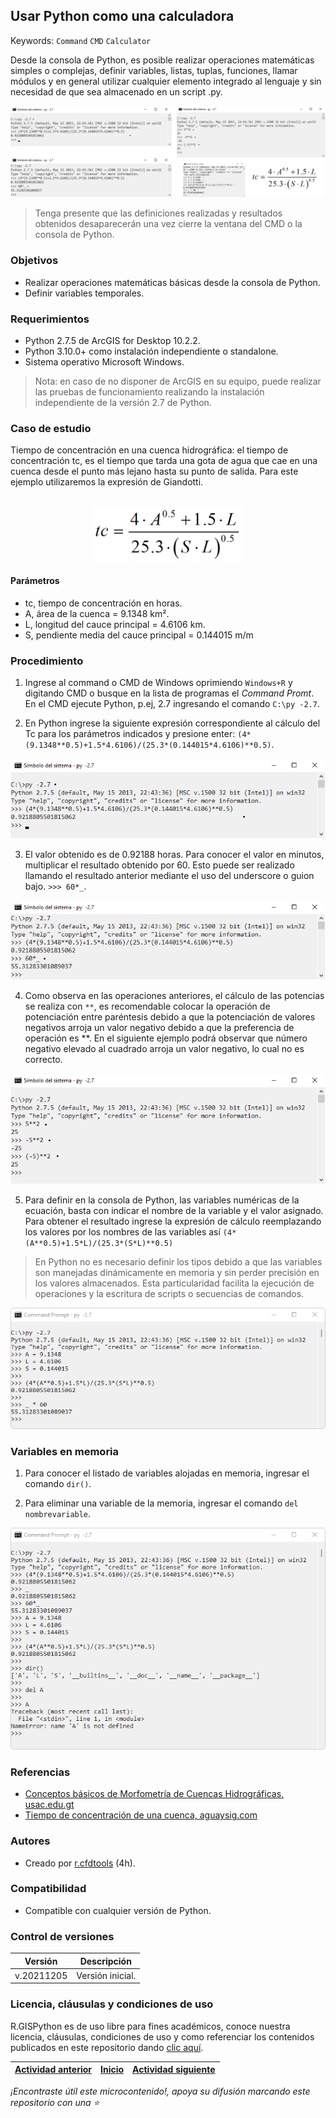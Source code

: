 ## Usar Python como una calculadora
Keywords: `Command` `CMD` `Calculator` 

Desde la consola de Python, es posible realizar operaciones matemáticas simples o complejas, definir variables, listas, tuplas, funciones, llamar módulos y en general utilizar cualquier elemento integrado al lenguaje y sin necesidad de que sea almacenado en un script .py. 

![PythonAsCalculator.png](https://github.com/rcfdtools/R.GISPython/blob/main/PythonAsCalculator/Screenshot/PythonAsCalculator.png)

> Tenga presente que las definiciones realizadas y resultados obtenidos desaparecerán una vez cierre la ventana del CMD o la consola de Python.


### Objetivos

* Realizar operaciones matemáticas básicas desde la consola de Python.
* Definir variables temporales.


### Requerimientos

* Python 2.7.5 de ArcGIS for Desktop 10.2.2.
* Python 3.10.0+ como instalación independiente o standalone.
* Sistema operativo Microsoft Windows.

> Nota: en caso de no disponer de ArcGIS en su equipo, puede realizar las pruebas de funcionamiento realizando la instalación independiente de la versión 2.7 de Python.


### Caso de estudio

Tiempo de concentración en una cuenca hidrográfica: el tiempo de concentración tc, es el tiempo que tarda una gota de agua que cae en una cuenca desde el punto más lejano hasta su punto de salida. Para este ejemplo utilizaremos la expresión de Giandotti.

<br>
<div  align="center">
    <img  alt="R.GISPython.PythonAsCalculator.TcGiangotti,png" src="https://github.com/rcfdtools/R.GISPython/blob/main/PythonAsCalculator/Screenshot/TcGiangotti.png" width="240px"/>
</div>


#### Parámetros

* tc, tiempo de concentración en horas.
* A, área de la cuenca = 9.1348 km².
* L, longitud del cauce principal = 4.6106 km.
* S, pendiente media del cauce principal = 0.144015 m/m


### Procedimiento

1. Ingrese al command o CMD de Windows oprimiendo `Windows+R` y digitando CMD o busque en la lista de programas el _Command Promt_. En el CMD ejecute Python, p.ej, 2.7 ingresando el comando `C:\py -2.7`.

2. En Python ingrese la siguiente expresión correspondiente al cálculo del Tc para los parámetros indicados y presione enter: `(4*(9.1348**0.5)+1.5*4.6106)/(25.3*(0.144015*4.6106)**0.5)`.

![WindowsCMDPythonCalc1.png](https://github.com/rcfdtools/R.GISPython/blob/main/PythonAsCalculator/Screenshot/WindowsCMDPythonCalc1.png)

3. El valor obtenido es de 0.92188 horas. Para conocer el valor en minutos, multiplicar el resultado obtenido por 60. Esto puede ser realizado llamando el resultado anterior mediante el uso del underscore o guion bajo. `>>> 60*_`.

![WindowsCMDPythonCalc2.png](https://github.com/rcfdtools/R.GISPython/blob/main/PythonAsCalculator/Screenshot/WindowsCMDPythonCalc2.png)

4. Como observa en las operaciones anteriores, el cálculo de las potencias se realiza con `**`, es recomendable colocar la operación de potenciación entre paréntesis debido a que la potenciación de valores negativos arroja un valor negativo debido a que la preferencia de operación es **. En el siguiente ejemplo podrá observar que número negativo elevado al cuadrado arroja un valor negativo, lo cual no es correcto.

![WindowsCMDPythonCalc3.png](https://github.com/rcfdtools/R.GISPython/blob/main/PythonAsCalculator/Screenshot/WindowsCMDPythonCalc3.png)

5. Para definir en la consola de Python, las variables numéricas de la ecuación, basta con indicar el nombre de la variable y el valor asignado. Para obtener el resultado ingrese la expresión de cálculo reemplazando los valores por los nombres de las variables así `(4*(A**0.5)+1.5*L)/(25.3*(S*L)**0.5)`

> En Python no es necesario definir los tipos debido a que las variables son manejadas dinámicamente en memoria y sin perder precisión en los valores almacenados. Esta particularidad facilita la ejecución de operaciones y la escritura de scripts o secuencias de comandos.

![WindowsCMDPythonCalc4.png](https://github.com/rcfdtools/R.GISPython/blob/main/PythonAsCalculator/Screenshot/WindowsCMDPythonCalc4.png)


### Variables en memoria

1. Para conocer el listado de variables alojadas en memoria, ingresar el comando `dir()`.

2. Para eliminar una variable de la memoria, ingresar el comando `del nombrevariable`.

![WindowsCMDPythonCalc5.png](https://github.com/rcfdtools/R.GISPython/blob/main/PythonAsCalculator/Screenshot/WindowsCMDPythonCalc5.png)


### Referencias

* [Conceptos básicos de Morfometría de Cuencas Hidrográficas, usac.edu.gt](http://www.repositorio.usac.edu.gt/4482/1/Conceptos%20b%C3%A1sicos%20de%20Morfometr%C3%ADa%20de%20Cuencas%20Hidrogr%C3%A1ficas.pdf)
* [Tiempo de concentración de una cuenca, aguaysig.com](https://www.aguaysig.com/tiempo-de-concentracion-de-la-cuenca/)


### Autores

* Creado por [r.cfdtools](r.cfdtools@gmail.com) (4h).


### Compatibilidad

* Compatible con cualquier versión de Python.


### Control de versiones

| Versión     | Descripción                                                                       |
|-------------|-----------------------------------------------------------------------------------|
| v.20211205 | Versión inicial.                                                                  |


### Licencia, cláusulas y condiciones de uso

R.GISPython es de uso libre para fines académicos, conoce nuestra licencia, cláusulas, condiciones de uso y como referenciar los contenidos publicados en este repositorio dando [clic aquí](https://github.com/rcfdtools/R.GISPython/wiki/License).


| [Actividad anterior](https://github.com/rcfdtools/R.GISPython/tree/main/HelpModulesKeywords) | [Inicio](https://github.com/rcfdtools/R.GISPython/wiki) | [Actividad siguiente](https://github.com/rcfdtools/R.GISPython/tree/main/BasicScript) |
|----------------------------------------------------------------------------------------------|---------------------------------------------------------|------------------------------------------------------------------------------------------|

_¡Encontraste útil este microcontenido!, apoya su difusión marcando este repositorio con una ⭐_